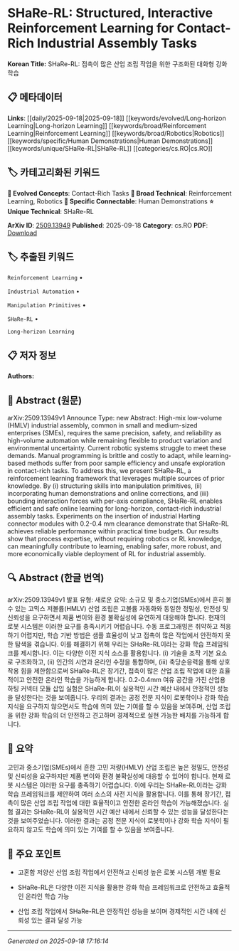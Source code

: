 
# SHaRe-RL: Structured, Interactive Reinforcement Learning for Contact-Rich Industrial Assembly Tasks

**Korean Title:** SHaRe-RL: 접촉이 많은 산업 조립 작업을 위한 구조화된 대화형 강화 학습

## 📋 메타데이터

**Links**: [[daily/2025-09-18|2025-09-18]] [[keywords/evolved/Long-horizon Learning|Long-horizon Learning]] [[keywords/broad/Reinforcement Learning|Reinforcement Learning]] [[keywords/broad/Robotics|Robotics]] [[keywords/specific/Human Demonstrations|Human Demonstrations]] [[keywords/unique/SHaRe-RL|SHaRe-RL]] [[categories/cs.RO|cs.RO]]

## 🏷️ 카테고리화된 키워드
**🚀 Evolved Concepts**: Contact-Rich Tasks
**🔬 Broad Technical**: Reinforcement Learning, Robotics
**🔗 Specific Connectable**: Human Demonstrations
**⭐ Unique Technical**: SHaRe-RL

**ArXiv ID**: [2509.13949](https://arxiv.org/abs/2509.13949)
**Published**: 2025-09-18
**Category**: cs.RO
**PDF**: [Download](https://arxiv.org/pdf/2509.13949.pdf)


## 🏷️ 추출된 키워드



`Reinforcement Learning` • 

`Industrial Automation` • 

`Manipulation Primitives` • 

`SHaRe-RL` • 

`Long-horizon Learning`



## 📋 저자 정보

**Authors:** 

## 📄 Abstract (원문)

arXiv:2509.13949v1 Announce Type: new 
Abstract: High-mix low-volume (HMLV) industrial assembly, common in small and medium-sized enterprises (SMEs), requires the same precision, safety, and reliability as high-volume automation while remaining flexible to product variation and environmental uncertainty. Current robotic systems struggle to meet these demands. Manual programming is brittle and costly to adapt, while learning-based methods suffer from poor sample efficiency and unsafe exploration in contact-rich tasks. To address this, we present SHaRe-RL, a reinforcement learning framework that leverages multiple sources of prior knowledge. By (i) structuring skills into manipulation primitives, (ii) incorporating human demonstrations and online corrections, and (iii) bounding interaction forces with per-axis compliance, SHaRe-RL enables efficient and safe online learning for long-horizon, contact-rich industrial assembly tasks. Experiments on the insertion of industrial Harting connector modules with 0.2-0.4 mm clearance demonstrate that SHaRe-RL achieves reliable performance within practical time budgets. Our results show that process expertise, without requiring robotics or RL knowledge, can meaningfully contribute to learning, enabling safer, more robust, and more economically viable deployment of RL for industrial assembly.

## 🔍 Abstract (한글 번역)

arXiv:2509.13949v1 발표 유형: 새로운
요약: 소규모 및 중소기업(SMEs)에서 흔히 볼 수 있는 고믹스 저볼륨(HMLV) 산업 조립은 고볼륨 자동화와 동일한 정밀성, 안전성 및 신뢰성을 요구하면서 제품 변이와 환경 불확실성에 유연하게 대응해야 합니다. 현재의 로봇 시스템은 이러한 요구를 충족시키기 어렵습니다. 수동 프로그래밍은 취약하고 적응하기 어렵지만, 학습 기반 방법은 샘플 효율성이 낮고 접촉이 많은 작업에서 안전하지 못한 탐색을 겪습니다. 이를 해결하기 위해 우리는 SHaRe-RL이라는 강화 학습 프레임워크를 제시합니다. 이는 다양한 이전 지식 소스를 활용합니다. (i) 기술을 조작 기본 요소로 구조화하고, (ii) 인간의 시연과 온라인 수정을 통합하며, (iii) 축당순응력을 통해 상호 작용 힘을 제한함으로써 SHaRe-RL은 장기간, 접촉이 많은 산업 조립 작업에 대한 효율적이고 안전한 온라인 학습을 가능하게 합니다. 0.2-0.4mm 여유 공간을 가진 산업용 하팅 커넥터 모듈 삽입 실험은 SHaRe-RL이 실용적인 시간 예산 내에서 안정적인 성능을 달성한다는 것을 보여줍니다. 우리의 결과는 공정 전문 지식이 로봇학이나 강화 학습 지식을 요구하지 않으면서도 학습에 의미 있는 기여를 할 수 있음을 보여주며, 산업 조립을 위한 강화 학습의 더 안전하고 견고하며 경제적으로 실현 가능한 배치를 가능하게 합니다.

## 📝 요약

고민과 중소기업(SMEs)에서 흔한 고민 저량(HMLV) 산업 조립은 높은 정밀도, 안전성 및 신뢰성을 요구하지만 제품 변이와 환경 불확실성에 대응할 수 있어야 합니다. 현재 로봇 시스템은 이러한 요구를 충족하기 어렵습니다. 이에 우리는 SHaRe-RL이라는 강화 학습 프레임워크를 제안하여 여러 소스의 사전 지식을 활용합니다. 이를 통해 장기간, 접촉이 많은 산업 조립 작업에 대한 효율적이고 안전한 온라인 학습이 가능해졌습니다. 실험 결과는 SHaRe-RL이 실용적인 시간 예산 내에서 신뢰할 수 있는 성능을 달성한다는 것을 보여주었습니다. 이러한 결과는 공정 전문 지식이 로봇학이나 강화 학습 지식이 필요하지 않고도 학습에 의미 있는 기여를 할 수 있음을 보여줍니다.

## 🎯 주요 포인트


- 고혼합 저양산 산업 조립 작업에서 안전하고 신뢰성 높은 로봇 시스템 개발 필요

- SHaRe-RL은 다양한 이전 지식을 활용한 강화 학습 프레임워크로 안전하고 효율적인 온라인 학습 가능

- 산업 조립 작업에서 SHaRe-RL은 안정적인 성능을 보이며 경제적인 시간 내에 신뢰성 있는 결과 달성 가능


---

*Generated on 2025-09-18 17:16:14*